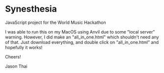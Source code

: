 # Synesthesia
JavaScript project for the World Music Hackathon

I was able to run this on my MacOS using Anvil due to some "local server" warning.
However, I did make an "all_in_one.html" which shouldn't need any of that.
Just download everything, and double click on "all_in_one.html" and hopefully it works!

Cheers!

Jason Thai
